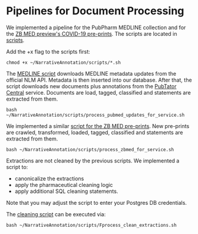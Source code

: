 # Pipelines for Document Processing
We implemented a pipeline for the PubPharm MEDLINE collection and for the [ZB MED preview's COVID-19 pre-prints](http://preview.zbmed.de). 
The scripts are located in [scripts](scripts/).

Add the +x flag to the scripts first:
```
chmod +x ~/NarrativeAnnotation/scripts/*.sh
```


The [MEDLINE script](scripts/process_pubmed_updates_for_service.sh) downloads MEDLINE metadata updates from the official NLM API.
Metadata is then inserted into our database.
After that, the script downloads new documents plus annotations from the [PubTator Central](https://www.ncbi.nlm.nih.gov/research/pubtator/) service.
Documents are load, tagged, classified and statements are extracted from them. 

```
bash ~/NarrativeAnnotation/scripts/process_pubmed_updates_for_service.sh
```


We implemented a similar [script for the ZB MED pre-prints](scripts/process_zbmed_for_service.sh). 
New pre-prints are crawled, transformed, loaded, tagged, classified and statements are extracted from them.


```
bash ~/NarrativeAnnotation/scripts/process_zbmed_for_service.sh
```


Extractions are not cleaned by the previous scripts. 
We implemented a script to:
- canonicalize the extractions
- apply the pharmaceutical cleaning logic
- apply additional SQL cleaning statements.

Note that you may adjust the script to enter your Postgres DB credentials. 

The [cleaning script](scripts/process_clean_extractions.sh) can be executed via:
```
bash ~/NarrativeAnnotation/scripts/Fprocess_clean_extractions.sh
```